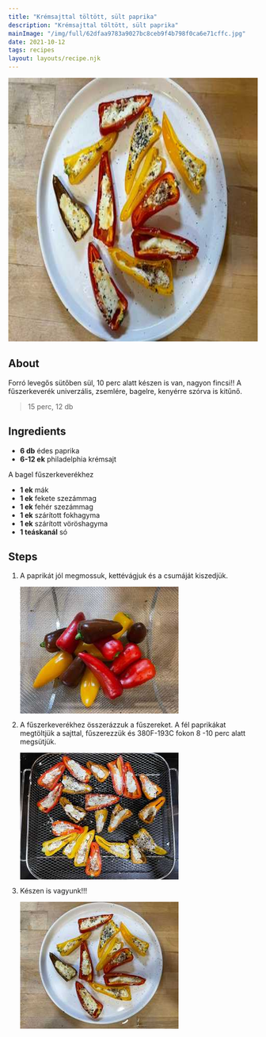 ```yaml
---
title: "Krémsajttal töltött, sült paprika"
description: "Krémsajttal töltött, sült paprika"
mainImage: "/img/full/62dfaa9783a9027bc8ceb9f4b798f0ca6e71cffc.jpg"
date: 2021-10-12
tags: recipes
layout: layouts/recipe.njk
---
```

                            
<p align="center"><a href="https://cookpad.com/hu/receptek/15598401-kremsajttal-toltott-sult-paprika" rel="Recipe source page"><img width="751" height="532" src="/img/full/62dfaa9783a9027bc8ceb9f4b798f0ca6e71cffc.jpg"/></a></p>

## About
<p class="mb-sm">Forró levegős sütőben sül, 10 perc alatt készen is van, nagyon fincsi!! A fűszerkeverék univerzális, zsemlére, bagelre, kenyérre szórva is kitűnő.</p>

> 15 perc, 12 db 

## Ingredients
* **6 db** édes paprika
* **6-12 ek** philadelphia krémsajt

A bagel fűszerkeverékhez
* **1 ek** mák
* **1 ek** fekete szezámmag
* **1 ek** fehér szezámmag
* **1 ek** szárított fokhagyma
* **1 ek** szárított vöröshagyma
* **1 teáskanál** só

## Steps

1. A paprikát jól megmossuk, kettévágjuk és a csumáját kiszedjük.
 
    <p><img width="320" height="256" align="left" src="/img/full/0033f9e38c3355a5c8371ea5e47e5318f652d2b3.jpg"/></p><div style="clear: both"/>

2. A fűszerkeverékhez összerázzuk a fűszereket. A fél paprikákat megtöltjük a sajttal, fűszerezzük és 380F-193C fokon 8 -10 perc alatt megsütjük.
 
    <p><img width="320" height="256" align="left" src="/img/full/618aae3d1a772cff439202a8c28ea04473501304.jpg"/></p><div style="clear: both"/>

3. Készen is vagyunk!!!
 
    <p><img width="320" height="256" align="left" src="/img/full/28573e9c4b43375f1c3323688fbe7e6d32206b46.jpg"/></p><div style="clear: both"/>

